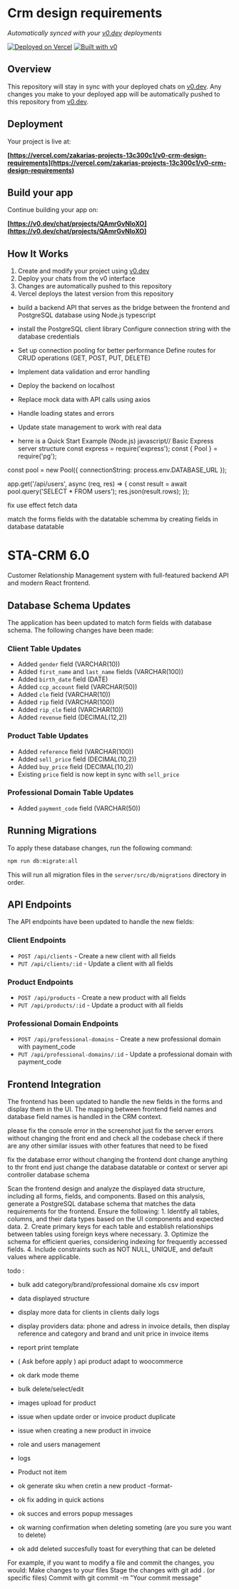 # Crm design requirements

*Automatically synced with your [v0.dev](https://v0.dev) deployments*

[![Deployed on Vercel](https://img.shields.io/badge/Deployed%20on-Vercel-black?style=for-the-badge&logo=vercel)](https://vercel.com/zakarias-projects-13c300c1/v0-crm-design-requirements)
[![Built with v0](https://img.shields.io/badge/Built%20with-v0.dev-black?style=for-the-badge)](https://v0.dev/chat/projects/QAmrGvNloXO)

## Overview

This repository will stay in sync with your deployed chats on [v0.dev](https://v0.dev).
Any changes you make to your deployed app will be automatically pushed to this repository from [v0.dev](https://v0.dev).

## Deployment

Your project is live at:

**[https://vercel.com/zakarias-projects-13c300c1/v0-crm-design-requirements](https://vercel.com/zakarias-projects-13c300c1/v0-crm-design-requirements)**

## Build your app

Continue building your app on:

**[https://v0.dev/chat/projects/QAmrGvNloXO](https://v0.dev/chat/projects/QAmrGvNloXO)**

## How It Works

1. Create and modify your project using [v0.dev](https://v0.dev)
2. Deploy your chats from the v0 interface
3. Changes are automatically pushed to this repository
4. Vercel deploys the latest version from this repository





- build a backend API that serves as the bridge between the frontend and PostgreSQL database using Node.js typescript
- install the PostgreSQL client library Configure connection string with the database credentials 
- Set up connection pooling for better performance Define routes for CRUD operations (GET, POST, PUT, DELETE)
- Implement data validation and error handling 
- Deploy the backend on localhost 
- Replace mock data with API calls using axios 
- Handle loading states and errors 
- Update state management to work with real data

- herre is a Quick Start Example (Node.js)
javascript// Basic Express server structure
const express = require('express');
const { Pool } = require('pg');

const pool = new Pool({
  connectionString: process.env.DATABASE_URL
});

app.get('/api/users', async (req, res) => {
  const result = await pool.query('SELECT * FROM users');
  res.json(result.rows);
});


fix use effect fetch data


match the forms fields with the datatable schemma by creating fields in database datatable

# STA-CRM 6.0

Customer Relationship Management system with full-featured backend API and modern React frontend.

## Database Schema Updates

The application has been updated to match form fields with database schema. The following changes have been made:

### Client Table Updates
- Added `gender` field (VARCHAR(10))
- Added `first_name` and `last_name` fields (VARCHAR(100))
- Added `birth_date` field (DATE)
- Added `ccp_account` field (VARCHAR(50))
- Added `cle` field (VARCHAR(10))
- Added `rip` field (VARCHAR(100))
- Added `rip_cle` field (VARCHAR(10))
- Added `revenue` field (DECIMAL(12,2))

### Product Table Updates
- Added `reference` field (VARCHAR(100))
- Added `sell_price` field (DECIMAL(10,2))
- Added `buy_price` field (DECIMAL(10,2))
- Existing `price` field is now kept in sync with `sell_price`

### Professional Domain Table Updates
- Added `payment_code` field (VARCHAR(50))

## Running Migrations

To apply these database changes, run the following command:

```bash
npm run db:migrate:all
```

This will run all migration files in the `server/src/db/migrations` directory in order.

## API Endpoints

The API endpoints have been updated to handle the new fields:

### Client Endpoints
- `POST /api/clients` - Create a new client with all fields
- `PUT /api/clients/:id` - Update a client with all fields

### Product Endpoints
- `POST /api/products` - Create a new product with all fields
- `PUT /api/products/:id` - Update a product with all fields

### Professional Domain Endpoints
- `POST /api/professional-domains` - Create a new professional domain with payment_code
- `PUT /api/professional-domains/:id` - Update a professional domain with payment_code

## Frontend Integration

The frontend has been updated to handle the new fields in the forms and display them in the UI. The mapping between frontend field names and database field names is handled in the CRM context.




please fix the console error in the screenshot
just fix the server errors without changing the front end
and check all the codebase check if there are any other similar issues with other features that need to be fixed

fix the database error without changing the frontend
dont change anything to thr front end just change the database datatable or context or server api controller database schema


Scan the frontend design and analyze the displayed data structure, including all forms, fields, and components. Based on this analysis, generate a PostgreSQL database schema that matches the data requirements for the frontend. Ensure the following:
	1.	Identify all tables, columns, and their data types based on the UI components and expected data.
	2.	Create primary keys for each table and establish relationships between tables using foreign keys where necessary.
	3.	Optimize the schema for efficient queries, considering indexing for frequently accessed fields.
	4.	Include constraints such as NOT NULL, UNIQUE, and default values where applicable.





todo :



- bulk add category/brand/professional domaine xls csv import

- data displayed structure
- display more data for clients in clients daily logs
- display providers data: phone and adress in invoice details, then display reference and category and brand and unit price in invoice items

- report print template

- ( Ask before apply ) api product adapt to woocommerce

- ok dark mode theme

- bulk delete/select/edit
- images upload for product
- issue when update order or invoice product duplicate
- issue when creating a new product in invoice
- role and users management 




- logs

- Product not item

- ok generate sku when cretin a new product -format-

- ok fix adding in quick actions

- ok succes and errors popup messages 
- ok warning confirmation when deleting someting (are you sure you want to delete)
- ok add deleted succesfully toast for everything that can be deleted








For example, if you want to modify a file and commit the changes, you would:
Make changes to your files
Stage the changes with git add . (or specific files)
Commit with git commit -m "Your commit message"